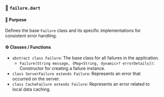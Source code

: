 ### 📄 `failure.dart`

#### 🧩 Purpose

Defines the base `Failure` class and its specific implementations for consistent error handling.

#### ⚙️ Classes / Functions

*   `abstract class Failure`: The base class for all failures in the application.
    *   `Failure(String message, {Map<String, dynamic>? errorDetails})`: Constructor for creating a failure instance.
*   `class ServerFailure extends Failure`: Represents an error that occurred on the server.
*   `class CacheFailure extends Failure`: Represents an error related to local data caching.
